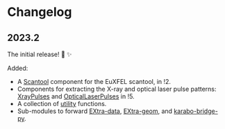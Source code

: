 <!-- Let's try to follow the naming guidelines here: https://keepachangelog.com/en/1.0.0/#how -->

# Changelog

## 2023.2
The initial release! :tada: :sparkles:

Added:

- A [Scantool](components.md#extra.components.Scantool) component for the EuXFEL scantool, in !2.
- Components for extracting the X-ray and optical laser pulse patterns:
  [XrayPulses](components.md#extra.components.XrayPulses) and
  [OpticalLaserPulses](components.md#extra.components.OpticalLaserPulses) in !5.
- A collection of [utility](utilities.md) functions.
- Sub-modules to forward [EXtra-data](reading-data.md),
  [EXtra-geom](detector-geometry.md), and [karabo-bridge-py](karabo-bridge.md).
